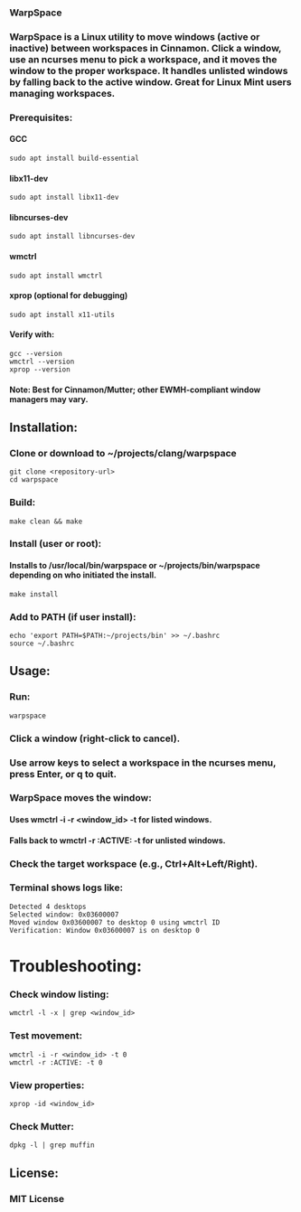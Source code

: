 ### WarpSpace


### WarpSpace is a Linux utility to move windows (active or inactive) between workspaces in Cinnamon. Click a window, use an ncurses menu to pick a workspace, and it moves the window to the proper workspace. It handles unlisted windows by falling back to the active window. Great for Linux Mint users managing workspaces.

### Prerequisites:
#### GCC
	sudo apt install build-essential

#### libx11-dev
	sudo apt install libx11-dev
#### libncurses-dev
	sudo apt install libncurses-dev
#### wmctrl
	sudo apt install wmctrl

#### xprop (optional for debugging)
	sudo apt install x11-utils
#### Verify with:
	gcc --version
	wmctrl --version
	xprop --version

#### Note: Best for Cinnamon/Mutter; other EWMH-compliant window managers may vary.

## Installation:
### Clone or download to ~/projects/clang/warpspace
	git clone <repository-url>
	cd warpspace
### Build:
	make clean && make

### Install (user or root): 
#### Installs to /usr/local/bin/warpspace or ~/projects/bin/warpspace depending on who initiated the install. 
	make install

### Add to PATH (if user install):
	echo 'export PATH=$PATH:~/projects/bin' >> ~/.bashrc
	source ~/.bashrc

## Usage:
### Run:
	warpspace

### Click a window (right-click to cancel).
### Use arrow keys to select a workspace in the ncurses menu, press Enter, or q to quit.
### WarpSpace moves the window:
#### Uses wmctrl -i -r <window_id> -t <desktop> for listed windows.
#### Falls back to wmctrl -r :ACTIVE: -t <desktop> for unlisted windows.
### Check the target workspace (e.g., Ctrl+Alt+Left/Right).
### Terminal shows logs like:
	Detected 4 desktops
	Selected window: 0x03600007
	Moved window 0x03600007 to desktop 0 using wmctrl ID
	Verification: Window 0x03600007 is on desktop 0

# Troubleshooting:
### Check window listing:
	wmctrl -l -x | grep <window_id>

### Test movement:
	wmctrl -i -r <window_id> -t 0
	wmctrl -r :ACTIVE: -t 0
### View properties:
	xprop -id <window_id>
### Check Mutter:
	dpkg -l | grep muffin
## License:
### MIT License
